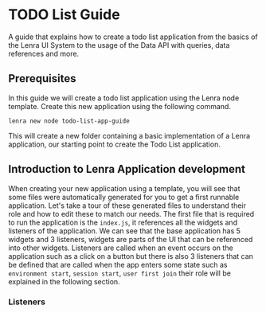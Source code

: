 # TODO List Guide

A guide that explains how to create a todo list application from the basics of the Lenra UI System to the usage of the Data API with queries, data references and more.

## Prerequisites

In this guide we will create a todo list application using the Lenra node template. 
Create this new application using the following command.

```console
lenra new node todo-list-app-guide
```

This will create a new folder containing a basic implementation of a Lenra application, our starting point to create the Todo List application.

## Introduction to Lenra Application development

When creating your new application using a template, you will see that some files were automatically generated for you to get a first runnable application. Let's take a tour of these generated files to understand their role and how to edit these to match our needs.
The first file that is required to run the application is the `index.js`, it references all the widgets and listeners of the application. We can see that the base application has 5 widgets and 3 listeners, widgets are parts of the UI that can be referenced into other widgets. Listeners are called when an event occurs on the application such as a click on a button but there is also 3 listeners that can be defined that are called when the app enters some state such as `environment start`, `session start`, `user first join` their role will be explained in the following section.

### Listeners 




